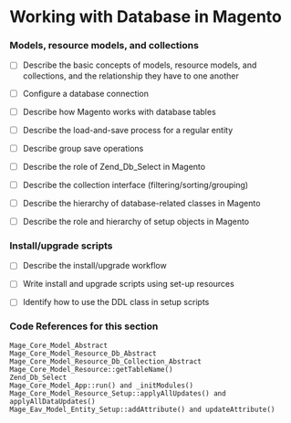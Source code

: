 # Working with Database in Magento


### Models, resource models, and collections

  - [ ] Describe the basic concepts of models, resource models, and collections, and the relationship they have to one another
  - [ ] Configure a database connection
  - [ ] Describe how Magento works with database tables
  - [ ] Describe the load-and-save process for a regular entity
  - [ ] Describe group save operations
  - [ ] Describe the role of Zend_Db_Select in Magento
  - [ ] Describe the collection interface (filtering/sorting/grouping)
  - [ ] Describe the hierarchy of database-related classes in Magento
  - [ ] Describe the role and hierarchy of setup objects in Magento

    

### Install/upgrade scripts

  - [ ] Describe the install/upgrade workflow
  - [ ] Write install and upgrade scripts using set-up resources
  - [ ] Identify how to use the DDL class in setup scripts

    

### Code References for this section

	Mage_Core_Model_Abstract
	Mage_Core_Model_Resource_Db_Abstract
	Mage_Core_Model_Resource_Db_Collection_Abstract
	Mage_Core_Model_Resource::getTableName()
	Zend_Db_Select
	Mage_Core_Model_App::run() and _initModules()
    Mage_Core_Model_Resource_Setup::applyAllUpdates() and applyAllDataUpdates()
    Mage_Eav_Model_Entity_Setup::addAttribute() and updateAttribute() 
    
